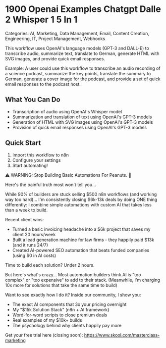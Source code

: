 # 1900 Openai Examples Chatgpt Dalle 2 Whisper 1 5 In 1

Categories: AI, Marketing, Data Management, Email, Content Creation, Engineering, IT, Project Management, Webhooks

This workflow uses OpenAI's language models (GPT-3 and DALL-E) to transcribe audio, summarize text, translate to German, generate HTML with SVG images, and provide quick email responses.

Example: A user could use this workflow to transcribe an audio recording of a science podcast, summarize the key points, translate the summary to German, generate a cover image for the podcast, and provide a set of quick email responses to the podcast host.

## What You Can Do
- Transcription of audio using OpenAI's Whisper model
- Summarization and translation of text using OpenAI's GPT-3 models
- Generation of HTML with SVG images using OpenAI's GPT-3 models
- Provision of quick email responses using OpenAI's GPT-3 models

## Quick Start
1. Import this workflow to n8n
2. Configure your settings
3. Start automating!

⚠️ WARNING: Stop Building Basic Automations For Peanuts. 🚫

Here's the painful truth most won't tell you...

While 90% of builders are stuck selling $500 n8n workflows (and working way too hard)...
I'm consistently closing $6k-13k deals by doing ONE thing differently:
I combine simple automations with custom AI that takes less than a week to build.

Recent client wins:
* Turned a basic invoicing headache into a $6k project that saves my client 20 hours/week
* Built a lead generation machine for law firms - they happily paid $13k (and it runs 24/7)
* Created AI-powered SEO automation that beats funded companies (using $0 in AI costs)

Time to build each solution? Under 2 hours.

But here's what's crazy...
Most automation builders think AI is "too complex" or "too expensive" to add to their stack.
(Meanwhile, I'm charging 10x more for solutions that take the same time to build)

Want to see exactly how I do it?
Inside our community, I show you:
* The exact AI components that 3x your pricing overnight
* My "$15k Solution Stack" (n8n + AI framework)
* Word-for-word scripts to close premium deals
* Real examples of my $10k+ builds
* The psychology behind why clients happily pay more

Get your free trial here (closing soon): https://www.skool.com/masterclass-marketing
